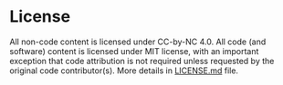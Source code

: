 # License

All non-code content is licensed under CC-by-NC 4.0. All code \(and software\) content is licensed under MIT license, with an important exception that code attribution is not required unless requested by the original code contributor\(s\). More details in [LICENSE.md](https://github.com/appbaseio/esc/blob/master/LICENSE.md) file.


